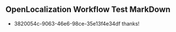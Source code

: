 ## OpenLocalization Workflow Test MarkDown
* 3820054c-9063-46e6-98ce-35e13f4e34df thanks!

<!--HONumber=Aug16_HO3-->


